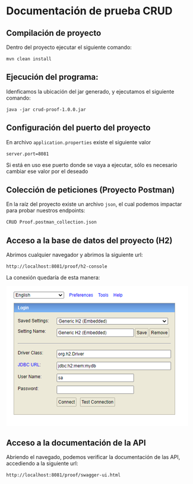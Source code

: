 # Documentación de prueba CRUD

## Compilación de proyecto

Dentro del proyecto ejecutar el siguiente comando:

```shell
mvn clean install
```

## Ejecución del programa:

Idenficamos la ubicación del jar generado, y ejecutamos el siguiente comando:

```shell
java -jar crud-proof-1.0.0.jar
```

## Configuración del puerto del proyecto

En archivo `application.properties` existe el siguiente valor

```properties
server.port=8081
```

Si está en uso ese puerto donde se vaya a ejecutar, sólo es necesario cambiar ese valor por el deseado

## Colección de peticiones (Proyecto Postman)

En la raíz del proyecto existe un archivo `json`, el cual podemos impactar para probar nuestros endpoints:

```
CRUD Proof.postman_collection.json
```

## Acceso a la base de datos del proyecto (H2)

Abrimos cualquier navegador y abrimos la siguiente url:

```url
http://localhost:8081/proof/h2-console
```

La conexión quedaría de esta manera:

![DB Connection](./img/h2_db_connection.png)

## Acceso a la documentación de la API

Abriendo el navegado, podemos verificar la documentación de las API, accediendo a la siguiente url:

```url
http://localhost:8081/proof/swagger-ui.html
```